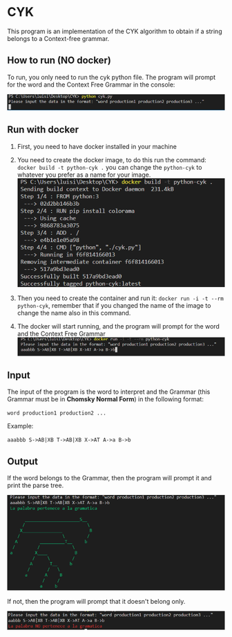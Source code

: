 # CYK

This program is an implementation of the CYK algorithm to obtain if a string belongs to a Context-free grammar.

## How to run (NO docker)

To run, you only need to run the cyk python file. The program will prompt for the word and the Context Free Grammar in the console:

![Success](./readme/python.png)

## Run with docker

1. First, you need to have docker installed in your machine
2. You need to create the docker image, to do this run the command: `docker build -t python-cyk .` you can change the `python-cyk` to whatever you prefer as a name for your image.
![build image](./readme/docker1.png)

3. Then you need to create the container and run it: `docker run -i -t --rm python-cyk`, remember that if you changed the name of the image to change the name also in this command.
4. The docker will start running, and the program will prompt for the word and the Context Free Grammar
![run docker](./readme/docker2.png)

## Input

The input of the program is the word to interpret and the Grammar (this Grammar must be in **Chomsky Normal Form**) in the following format:

`word production1 production2 ...`

Example:

`aaabbb S->AB|XB T->AB|XB X->AT A->a B->b`

## Output

If the word belongs to the Grammar, then the program will prompt it and print the parse tree.

![Success](./readme/out1.png)

If not, then the program will prompt that it doesn't belong only.

![Fail](./readme/out2.png)
